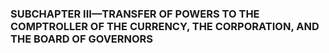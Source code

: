 ### SUBCHAPTER III—TRANSFER OF POWERS TO THE COMPTROLLER OF THE CURRENCY, THE CORPORATION, AND THE BOARD OF GOVERNORS ###